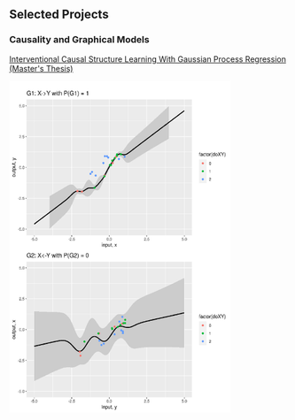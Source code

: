 ## Selected Projects

### Causality and Graphical Models 

[Interventional Causal Structure Learning With Gaussian Process Regression (Master's Thesis)](/Mthesis)

<img src="images/GPfit_cover.png?raw=true" width="400" height="600" />



